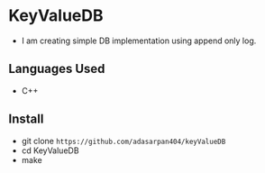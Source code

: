 # KeyValueDB

- I am creating simple DB implementation using append only log. 

## Languages Used

- C++

## Install

- git clone `https://github.com/adasarpan404/keyValueDB`
- cd KeyValueDB
- make
